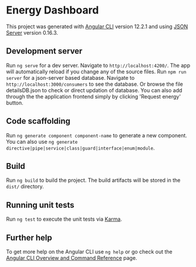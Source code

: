 # Energy Dashboard

This project was generated with [Angular CLI](https://github.com/angular/angular-cli) version 12.2.1 and using [JSON Server](https://github.com/typicode/json-server) version 0.16.3.

## Development server

Run `ng serve` for a dev server. Navigate to `http://localhost:4200/`. The app will automatically reload if you change any of the source files.
Run `npm run server` for a json-server based database. Navigate to `http://localhost:3000/consumers` to see the database. Or browse the file detailsDB.json to check or direct updation of database. You can also add through the the application frontend simply by clicking 'Request energy' button.

## Code scaffolding

Run `ng generate component component-name` to generate a new component. You can also use `ng generate directive|pipe|service|class|guard|interface|enum|module`.

## Build

Run `ng build` to build the project. The build artifacts will be stored in the `dist/` directory.

## Running unit tests

Run `ng test` to execute the unit tests via [Karma](https://karma-runner.github.io).

## Further help

To get more help on the Angular CLI use `ng help` or go check out the [Angular CLI Overview and Command Reference](https://angular.io/cli) page.
